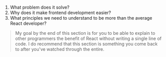 1. What problem does it solve?
2. Why does it make frontend development easier?
3. What principles we need to understand to be more than the average React developer?

> My goal by the end of this section is for you to be able to explain to other programmers the benefit of React without writing a single line of code.
> I do recommend that this section is something you come back to after you've watched through the entire.


